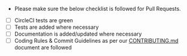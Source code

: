 -   Please make sure the below checklist is followed for Pull Requests.

-   [ ] CircleCI tests are green
-   [ ] Tests are added where necessary
-   [ ] Documentation is added/updated where necessary
-   [ ] Coding Rules & Commit Guidelines as per our [CONTRIBUTING.md](../../.github/CONTRIBUTING.md) document are followed

<!--
Please also reference the issue number in a commit message to [automatically close the related Github issue](https://help.github.com/articles/closing-issues-via-commit-messages/)

Note: It is also possible to add `[skip ci]` to your commit message to skip CircleCI tests
-->
